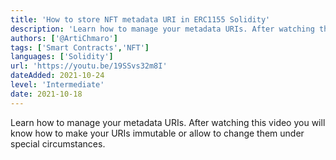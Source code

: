 ```yaml
---
title: 'How to store NFT metadata URI in ERC1155 Solidity'
description: 'Learn how to manage your metadata URIs. After watching this video you will know how to make your URIs immutable or allow to change them under special circumstances.'
authors: ['@ArtiChmaro']
tags: ['Smart Contracts','NFT']
languages: ['Solidity']
url: 'https://youtu.be/19SSvs32m8I'
dateAdded: 2021-10-24
level: 'Intermediate'
date: 2021-10-18
---
```


Learn how to manage your metadata URIs. After watching this video you will know how to make your URIs immutable or allow to change them under special circumstances.